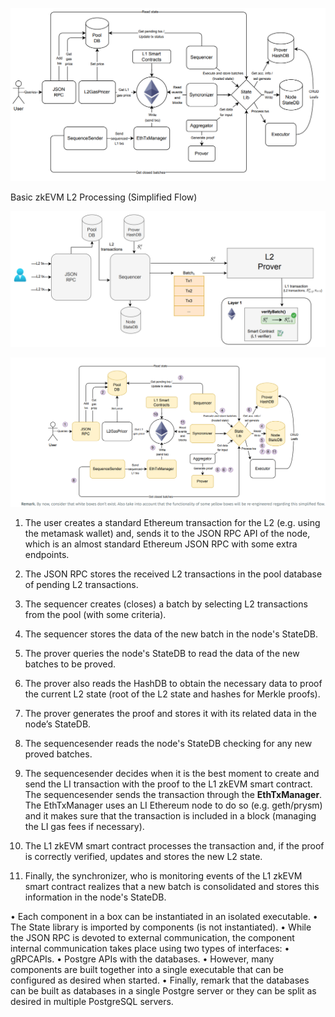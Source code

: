 

![alt text](image.png)

Basic zkEVM L2 Processing (Simplified Flow)

![alt text](image-1.png)


![alt text](image-2.png)


1.	The user creates a standard Ethereum transaction for the L2 (e.g. using the metamask wallet) and, sends it to the JSON RPC API of the node, which is an almost standard Ethereum JSON RPC with some extra endpoints.
2.	The JSON RPC stores the received L2 transactions in the pool database of pending L2 transactions.
3.	The sequencer creates (closes) a batch by selecting L2 transactions from the pool (with some criteria).
4.	The sequencer stores the data of the new batch in the node's StateDB.
5.	The prover queries the node's StateDB to read the data of the new batches to be proved.
6.	The prover also reads the HashDB to obtain the necessary data to proof the current L2 state (root of the L2 state and hashes for Merkle proofs).
7.	The prover generates the proof and stores it with its related data in the node’s StateDB.

8.	The sequencesender reads the node's StateDB checking for any new proved batches.
9.	The sequencesender decides when it is the best moment to create and send the LI transaction with the proof to the L1 zkEVM smart contract. The sequencesender sends the transaction through the **EthTxManager**. The EthTxManager uses an LI Ethereum node to do so (e.g. geth/prysm) and it makes sure that the transaction is included in a block (managing the LI gas fees if necessary).
10.	The L1 zkEVM smart contract processes the transaction and, if the proof is correctly verified, updates and stores the new L2 state.
11.	Finally, the synchronizer, who is monitoring events of the L1 zkEVM smart contract realizes that a new batch is consolidated and stores this information in the node's StateDB.


•	Each component in a box can be instantiated in an isolated executable.
•	The State library is imported by components (is not instantiated).
•	While the JSON RPC is devoted to external communication, the component internal communication takes place using two types of interfaces:
•	gRPCAPIs.
•	Postgre APIs with the databases.
•	However, many components are built together into a single executable that can be configured as desired when started.
•	Finally, remark that the databases can be built as databases in a single Postgre server or they can be split as desired in multiple PostgreSQL servers.